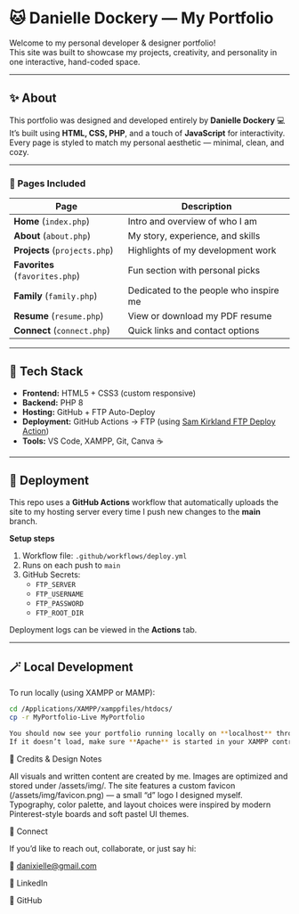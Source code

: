 # 🐱 Danielle Dockery — My Portfolio

Welcome to my personal developer & designer portfolio!  
This site was built to showcase my projects, creativity, and personality in one interactive, hand-coded space.

---

## ✨ About

This portfolio was designed and developed entirely by **Danielle Dockery** 💻  
It’s built using **HTML, CSS, PHP**, and a touch of **JavaScript** for interactivity.  
Every page is styled to match my personal aesthetic — minimal, clean, and cozy.

---

### 🧭 Pages Included

| Page | Description |
|------|--------------|
| **Home** (`index.php`) | Intro and overview of who I am |
| **About** (`about.php`) | My story, experience, and skills |
| **Projects** (`projects.php`) | Highlights of my development work |
| **Favorites** (`favorites.php`) | Fun section with personal picks |
| **Family** (`family.php`) | Dedicated to the people who inspire me |
| **Resume** (`resume.php`) | View or download my PDF resume |
| **Connect** (`connect.php`) | Quick links and contact options |

---

## 🧠 Tech Stack

- **Frontend:** HTML5 + CSS3 (custom responsive)  
- **Backend:** PHP 8  
- **Hosting:** GitHub + FTP Auto-Deploy  
- **Deployment:** GitHub Actions → FTP (using [Sam Kirkland FTP Deploy Action](https://github.com/SamKirkland/FTP-Deploy-Action))  
- **Tools:** VS Code, XAMPP, Git, Canva ☕️  

---

## 🚀 Deployment

This repo uses a **GitHub Actions** workflow that automatically uploads the site to my hosting server every time I push new changes to the **main** branch.

**Setup steps**
1. Workflow file: `.github/workflows/deploy.yml`  
2. Runs on each push to `main`  
3. GitHub Secrets:  
   - `FTP_SERVER`  
   - `FTP_USERNAME`  
   - `FTP_PASSWORD`  
   - `FTP_ROOT_DIR`  

Deployment logs can be viewed in the **Actions** tab.

---

## 🪄 Local Development

To run locally (using XAMPP or MAMP):

```bash
cd /Applications/XAMPP/xamppfiles/htdocs/
cp -r MyPortfolio-Live MyPortfolio

You should now see your portfolio running locally on **localhost** through **XAMPP**.  
If it doesn’t load, make sure **Apache** is started in your XAMPP control panel and that the project folder name matches exactly.
```


🌸 Credits & Design Notes

All visuals and written content are created by me.
Images are optimized and stored under /assets/img/.
The site features a custom favicon (/assets/img/favicon.png) — a small “d” logo I designed myself.
Typography, color palette, and layout choices were inspired by modern Pinterest-style boards and soft pastel UI themes.

💌 Connect

If you’d like to reach out, collaborate, or just say hi:

📧 danixielle@gmail.com

🔗 LinkedIn

🐙 GitHub
